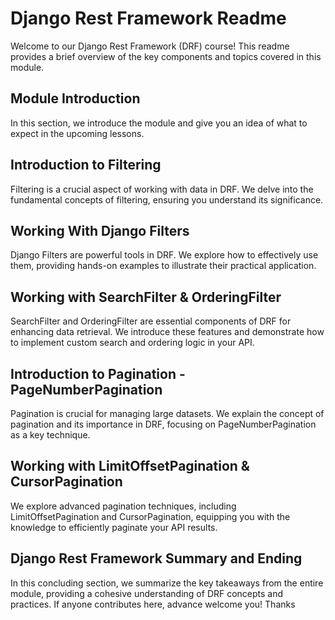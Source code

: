 # Django Rest Framework Readme

Welcome to our Django Rest Framework (DRF) course! This readme provides a brief overview of the key components and topics covered in this module.

## Module Introduction

In this section, we introduce the module and give you an idea of what to expect in the upcoming lessons.

## Introduction to Filtering

Filtering is a crucial aspect of working with data in DRF. We delve into the fundamental concepts of filtering, ensuring you understand its significance.

## Working With Django Filters

Django Filters are powerful tools in DRF. We explore how to effectively use them, providing hands-on examples to illustrate their practical application.

## Working with SearchFilter & OrderingFilter

SearchFilter and OrderingFilter are essential components of DRF for enhancing data retrieval. We introduce these features and demonstrate how to implement custom search and ordering logic in your API.

## Introduction to Pagination - PageNumberPagination

Pagination is crucial for managing large datasets. We explain the concept of pagination and its importance in DRF, focusing on PageNumberPagination as a key technique.

## Working with LimitOffsetPagination & CursorPagination

We explore advanced pagination techniques, including LimitOffsetPagination and CursorPagination, equipping you with the knowledge to efficiently paginate your API results.

## Django Rest Framework Summary and Ending

In this concluding section, we summarize the key takeaways from the entire module, providing a cohesive understanding of DRF concepts and practices.
If anyone contributes here, advance welcome you! Thanks
